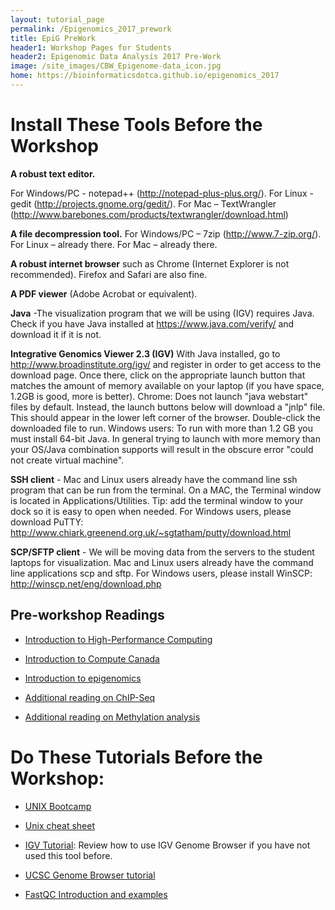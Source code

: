 ```yaml
---
layout: tutorial_page
permalink: /Epigenomics_2017_prework
title: EpiG PreWork
header1: Workshop Pages for Students
header2: Epigenomic Data Analysis 2017 Pre-Work
image: /site_images/CBW_Epigenome-data_icon.jpg
home: https://bioinformaticsdotca.github.io/epigenomics_2017
---
```



# Install These Tools Before the Workshop

**A robust text editor.**

For Windows/PC - notepad++ (http://notepad-plus-plus.org/).
For Linux - gedit (http://projects.gnome.org/gedit/).
For Mac – TextWrangler (http://www.barebones.com/products/textwrangler/download.html)

**A file decompression tool.**
For Windows/PC – 7zip (http://www.7-zip.org/).
For Linux – already there.
For Mac – already there.

**A robust internet browser** such as Chrome (Internet Explorer is not recommended). Firefox and Safari are also fine.

**A PDF viewer** (Adobe Acrobat or equivalent).

**Java** -The visualization program that we will be using (IGV) requires Java. Check if you have Java installed at https://www.java.com/verify/ and download it if it is not.

**Integrative Genomics Viewer 2.3 (IGV)**
With Java installed, go to http://www.broadinstitute.org/igv/ and register in order to get access to the download page. Once there, click on the appropriate launch button that matches the amount of memory available on your laptop (if you have space, 1.2GB is good, more is better).
Chrome: Does not launch "java webstart" files by default. Instead, the launch buttons below will download a "jnlp" file. This should appear in the lower left corner of the browser. Double-click the downloaded file to run.
Windows users: To run with more than 1.2 GB you must install 64-bit Java. In general trying to launch with more memory than your OS/Java combination supports will result in the obscure error "could not create virtual machine".

**SSH client** - Mac and Linux users already have the command line ssh program that can be run from the terminal. On a MAC, the Terminal window is located in Applications/Utilities. Tip: add the terminal window to your dock so it is easy to open when needed.  For Windows users, please download PuTTY: http://www.chiark.greenend.org.uk/~sgtatham/putty/download.html

**SCP/SFTP client** - We will be moving data from the servers to the student laptops for visualization. Mac and Linux users already have the command line applications scp and sftp. For Windows users, please install WinSCP: http://winscp.net/eng/download.php

## Pre-workshop Readings

* [Introduction to High-Performance Computing](http://insidehpc.com/hpc-basic-training/what-is-hpc/)

* [Introduction to Compute Canada](https://www.computecanada.ca/research-portal/accessing-resources/)

* [Introduction to epigenomics](http://www.ncbi.nlm.nih.gov/pmc/articles/PMC3080743/)

* [Additional reading on ChIP-Seq](http://www.ncbi.nlm.nih.gov/pmc/articles/PMC3053263/)

* [Additional reading on Methylation analysis](http://www.ncbi.nlm.nih.gov/pubmed/22986265/) 

# Do These Tutorials Before the Workshop:

* [UNIX Bootcamp](http://rik.smith-unna.com/command_line_bootcamp/?id=9xnbkx6eaof)  

* [Unix cheat sheet](http://www.rain.org/~mkummel/unix.html)

* [IGV Tutorial](https://bioinformaticsdotca.github.io/BiCG_2017_module2_igv): Review how to use IGV Genome Browser if you have not used this tool before.

* [UCSC Genome Browser tutorial](http://www.ncbi.nlm.nih.gov/pubmed/18514479)

* [FastQC Introduction and examples](http://www.bioinformatics.babraham.ac.uk/projects/fastqc/Help/)
